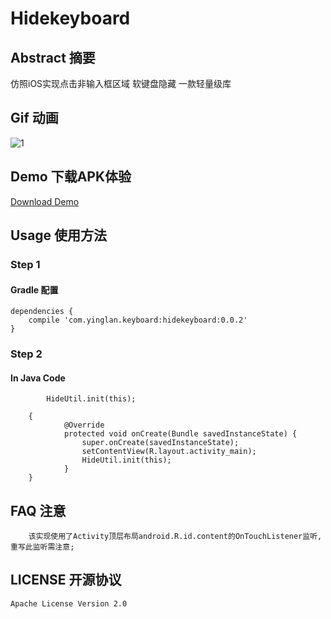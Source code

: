 # Hidekeyboard
## Abstract 摘要 
仿照iOS实现点击非输入框区域 软键盘隐藏 一款轻量级库

## Gif 动画
![1](https://github.com/yingLanNull/HideKeyboard/blob/master/show/show.gif)

## Demo 下载APK体验
[Download Demo](https://github.com/yingLanNull/HideKeyboard/blob/master/show/demo-debug.apk)

## Usage 使用方法
### Step 1
#### Gradle 配置
```
dependencies {
    compile 'com.yinglan.keyboard:hidekeyboard:0.0.2'
}
```

### Step 2

#### In Java Code

```
		HideUtil.init(this);
```

```
	{
	        @Override
            protected void onCreate(Bundle savedInstanceState) {
                super.onCreate(savedInstanceState);
                setContentView(R.layout.activity_main);
                HideUtil.init(this);
            }
    }

```
## FAQ 注意

```
	该实现使用了Activity顶层布局android.R.id.content的OnTouchListener监听,重写此监听需注意;
```

## LICENSE 开源协议

    Apache License Version 2.0

